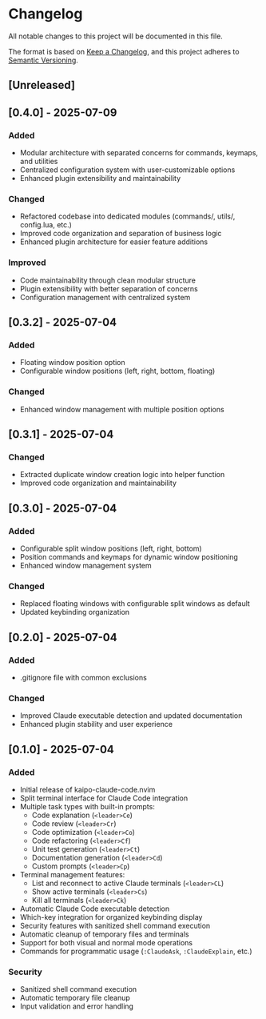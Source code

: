 # Changelog

All notable changes to this project will be documented in this file.

The format is based on [Keep a Changelog](https://keepachangelog.com/en/1.0.0/),
and this project adheres to [Semantic Versioning](https://semver.org/spec/v2.0.0.html).

## [Unreleased]

## [0.4.0] - 2025-07-09

### Added
- Modular architecture with separated concerns for commands, keymaps, and utilities
- Centralized configuration system with user-customizable options
- Enhanced plugin extensibility and maintainability

### Changed
- Refactored codebase into dedicated modules (commands/, utils/, config.lua, etc.)
- Improved code organization and separation of business logic
- Enhanced plugin architecture for easier feature additions

### Improved
- Code maintainability through clean modular structure
- Plugin extensibility with better separation of concerns
- Configuration management with centralized system

## [0.3.2] - 2025-07-04

### Added
- Floating window position option
- Configurable window positions (left, right, bottom, floating)

### Changed
- Enhanced window management with multiple position options

## [0.3.1] - 2025-07-04

### Changed
- Extracted duplicate window creation logic into helper function
- Improved code organization and maintainability

## [0.3.0] - 2025-07-04

### Added
- Configurable split window positions (left, right, bottom)
- Position commands and keymaps for dynamic window positioning
- Enhanced window management system

### Changed
- Replaced floating windows with configurable split windows as default
- Updated keybinding organization

## [0.2.0] - 2025-07-04

### Added
- .gitignore file with common exclusions

### Changed
- Improved Claude executable detection and updated documentation
- Enhanced plugin stability and user experience

## [0.1.0] - 2025-07-04

### Added
- Initial release of kaipo-claude-code.nvim
- Split terminal interface for Claude Code integration
- Multiple task types with built-in prompts:
  - Code explanation (`<leader>Ce`)
  - Code review (`<leader>Cr`)
  - Code optimization (`<leader>Co`)
  - Code refactoring (`<leader>Cf`)
  - Unit test generation (`<leader>Ct`)
  - Documentation generation (`<leader>Cd`)
  - Custom prompts (`<leader>Cp`)
- Terminal management features:
  - List and reconnect to active Claude terminals (`<leader>CL`)
  - Show active terminals (`<leader>Cs`)
  - Kill all terminals (`<leader>Ck`)
- Automatic Claude Code executable detection
- Which-key integration for organized keybinding display
- Security features with sanitized shell command execution
- Automatic cleanup of temporary files and terminals
- Support for both visual and normal mode operations
- Commands for programmatic usage (`:ClaudeAsk`, `:ClaudeExplain`, etc.)

### Security
- Sanitized shell command execution
- Automatic temporary file cleanup
- Input validation and error handling